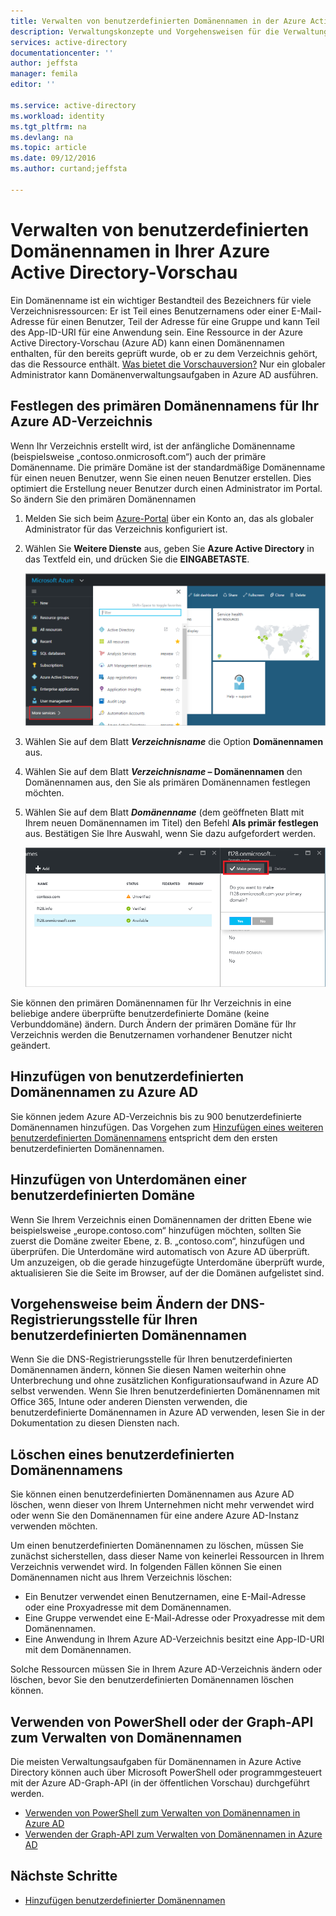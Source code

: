 ```yaml
---
title: Verwalten von benutzerdefinierten Domänennamen in der Azure Active Directory-Vorschau | Microsoft Docs
description: Verwaltungskonzepte und Vorgehensweisen für die Verwaltung eines Domänennamens in Azure Active Directory
services: active-directory
documentationcenter: ''
author: jeffsta
manager: femila
editor: ''

ms.service: active-directory
ms.workload: identity
ms.tgt_pltfrm: na
ms.devlang: na
ms.topic: article
ms.date: 09/12/2016
ms.author: curtand;jeffsta

---
```

# Verwalten von benutzerdefinierten Domänennamen in Ihrer Azure Active Directory-Vorschau
Ein Domänenname ist ein wichtiger Bestandteil des Bezeichners für viele Verzeichnisressourcen: Er ist Teil eines Benutzernamens oder einer E-Mail-Adresse für einen Benutzer, Teil der Adresse für eine Gruppe und kann Teil des App-ID-URI für eine Anwendung sein. Eine Ressource in der Azure Active Directory-Vorschau (Azure AD) kann einen Domänennamen enthalten, für den bereits geprüft wurde, ob er zu dem Verzeichnis gehört, das die Ressource enthält. [Was bietet die Vorschauversion?](active-directory-preview-explainer.md) Nur ein globaler Administrator kann Domänenverwaltungsaufgaben in Azure AD ausführen.

## Festlegen des primären Domänennamens für Ihr Azure AD-Verzeichnis
Wenn Ihr Verzeichnis erstellt wird, ist der anfängliche Domänenname (beispielsweise „contoso.onmicrosoft.com“) auch der primäre Domänenname. Die primäre Domäne ist der standardmäßige Domänenname für einen neuen Benutzer, wenn Sie einen neuen Benutzer erstellen. Dies optimiert die Erstellung neuer Benutzer durch einen Administrator im Portal. So ändern Sie den primären Domänennamen

1. Melden Sie sich beim [Azure-Portal](https://portal.azure.com) über ein Konto an, das als globaler Administrator für das Verzeichnis konfiguriert ist.
2. Wählen Sie **Weitere Dienste** aus, geben Sie **Azure Active Directory** in das Textfeld ein, und drücken Sie die **EINGABETASTE**.
   
   ![Öffnen der Benutzerverwaltung](./media/active-directory-domains-add-azure-portal/user-management.png)
3. Wählen Sie auf dem Blatt ***Verzeichnisname*** die Option **Domänennamen** aus.
4. Wählen Sie auf dem Blatt ***Verzeichnisname* – Domänennamen** den Domänennamen aus, den Sie als primären Domänennamen festlegen möchten.
5. Wählen Sie auf dem Blatt ***Domänenname*** (dem geöffneten Blatt mit Ihrem neuen Domänennamen im Titel) den Befehl **Als primär festlegen** aus. Bestätigen Sie Ihre Auswahl, wenn Sie dazu aufgefordert werden.
   
   ![Festlegen eines Domänennamens als primär](./media/active-directory-domains-manage-azure-portal/make-primary.png)

Sie können den primären Domänennamen für Ihr Verzeichnis in eine beliebige andere überprüfte benutzerdefinierte Domäne (keine Verbunddomäne) ändern. Durch Ändern der primären Domäne für Ihr Verzeichnis werden die Benutzernamen vorhandener Benutzer nicht geändert.

## Hinzufügen von benutzerdefinierten Domänennamen zu Azure AD
Sie können jedem Azure AD-Verzeichnis bis zu 900 benutzerdefinierte Domänennamen hinzufügen. Das Vorgehen zum [Hinzufügen eines weiteren benutzerdefinierten Domänennamens](active-directory-domains-add-azure-portal.md) entspricht dem den ersten benutzerdefinierten Domänennamen.

## Hinzufügen von Unterdomänen einer benutzerdefinierten Domäne
Wenn Sie Ihrem Verzeichnis einen Domänennamen der dritten Ebene wie beispielsweise „europe.contoso.com“ hinzufügen möchten, sollten Sie zuerst die Domäne zweiter Ebene, z. B. „contoso.com“, hinzufügen und überprüfen. Die Unterdomäne wird automatisch von Azure AD überprüft. Um anzuzeigen, ob die gerade hinzugefügte Unterdomäne überprüft wurde, aktualisieren Sie die Seite im Browser, auf der die Domänen aufgelistet sind.

## Vorgehensweise beim Ändern der DNS-Registrierungsstelle für Ihren benutzerdefinierten Domänennamen
Wenn Sie die DNS-Registrierungsstelle für Ihren benutzerdefinierten Domänennamen ändern, können Sie diesen Namen weiterhin ohne Unterbrechung und ohne zusätzlichen Konfigurationsaufwand in Azure AD selbst verwenden. Wenn Sie Ihren benutzerdefinierten Domänennamen mit Office 365, Intune oder anderen Diensten verwenden, die benutzerdefinierte Domänennamen in Azure AD verwenden, lesen Sie in der Dokumentation zu diesen Diensten nach.

## Löschen eines benutzerdefinierten Domänennamens
Sie können einen benutzerdefinierten Domänennamen aus Azure AD löschen, wenn dieser von Ihrem Unternehmen nicht mehr verwendet wird oder wenn Sie den Domänennamen für eine andere Azure AD-Instanz verwenden möchten.

Um einen benutzerdefinierten Domänennamen zu löschen, müssen Sie zunächst sicherstellen, dass dieser Name von keinerlei Ressourcen in Ihrem Verzeichnis verwendet wird. In folgenden Fällen können Sie einen Domänennamen nicht aus Ihrem Verzeichnis löschen:

* Ein Benutzer verwendet einen Benutzernamen, eine E-Mail-Adresse oder eine Proxyadresse mit dem Domänennamen.
* Eine Gruppe verwendet eine E-Mail-Adresse oder Proxyadresse mit dem Domänennamen.
* Eine Anwendung in Ihrem Azure AD-Verzeichnis besitzt eine App-ID-URI mit dem Domänennamen.

Solche Ressourcen müssen Sie in Ihrem Azure AD-Verzeichnis ändern oder löschen, bevor Sie den benutzerdefinierten Domänennamen löschen können.

## Verwenden von PowerShell oder der Graph-API zum Verwalten von Domänennamen
Die meisten Verwaltungsaufgaben für Domänennamen in Azure Active Directory können auch über Microsoft PowerShell oder programmgesteuert mit der Azure AD-Graph-API (in der öffentlichen Vorschau) durchgeführt werden.

* [Verwenden von PowerShell zum Verwalten von Domänennamen in Azure AD](https://msdn.microsoft.com/library/azure/e1ef403f-3347-4409-8f46-d72dafa116e0#BKMK_ManageDomains)
* [Verwenden der Graph-API zum Verwalten von Domänennamen in Azure AD](https://msdn.microsoft.com/Library/Azure/Ad/Graph/api/domains-operations)

## Nächste Schritte
* [Hinzufügen benutzerdefinierter Domänennamen](active-directory-domains-add-azure-portal.md)

<!---HONumber=AcomDC_0914_2016-->